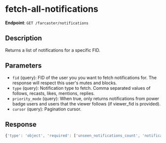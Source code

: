 # fetch-all-notifications

**Endpoint**: `GET /farcaster/notifications`

## Description
Returns a list of notifications for a specific FID.

## Parameters
- `fid` (query): FID of the user you you want to fetch notifications for. The response will respect this user's mutes and blocks.
- `type` (query): Notification type to fetch. Comma separated values of follows, recasts, likes, mentions, replies.
- `priority_mode` (query): When true, only returns notifications from power badge users and users that the viewer follows (if viewer_fid is provided).
- `cursor` (query): Pagination cursor.

## Response
```typescript
{'type': 'object', 'required': ['unseen_notifications_count', 'notifications', 'next'], 'properties': {'unseen_notifications_count': {'type': 'integer', 'format': 'int32'}, 'notifications': {'type': 'array', 'items': {'$ref': '#/components/schemas/Notification'}}, 'next': {'$ref': '#/components/schemas/NextCursor'}}}
```
